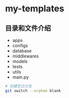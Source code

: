 # my-templates

## 目录和文件介绍
- apps  
- configs
- database
- middlewares
- models
- tests
- utils
- main.py


```bash
# 创建空白分支
git switch --orphan blank
```